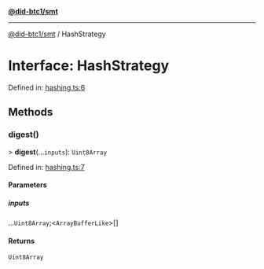 [**@did-btc1/smt**](../README.md)

***

[@did-btc1/smt](../globals.md) / HashStrategy

# Interface: HashStrategy

Defined in: [hashing.ts:6](https://github.com/dcdpr/did-btc1-js/blob/4ab6f9915d95beed9bc633644c9db1539395f512/packages/smt/src/hashing.ts#L6)

## Methods

### digest()

&gt; **digest**(...`inputs`): `Uint8Array`

Defined in: [hashing.ts:7](https://github.com/dcdpr/did-btc1-js/blob/4ab6f9915d95beed9bc633644c9db1539395f512/packages/smt/src/hashing.ts#L7)

#### Parameters

##### inputs

...`Uint8Array`;&lt;`ArrayBufferLike`&gt;[]

#### Returns

`Uint8Array`

